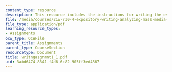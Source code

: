 ```yaml
---
content_type: resource
description: This resource includes the instructions for writing the essay assignment.
file: /media/courses/21w-730-4-expository-writing-analyzing-mass-media-spring-2001/3abd64748341f4d66c82905ff3ed4867_writngasgnmnt1_1.pdf
file_type: application/pdf
learning_resource_types:
- Assignments
ocw_type: OCWFile
parent_title: Assignments
parent_type: CourseSection
resourcetype: Document
title: writngasgnmnt1_1.pdf
uid: 3abd6474-8341-f4d6-6c82-905ff3ed4867
---
```

